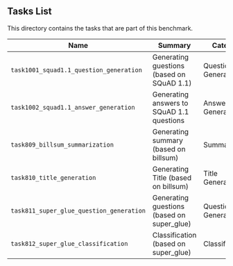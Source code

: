 ## Tasks List 

This directory contains the tasks that are part of this benchmark. 


Name | Summary | Category
---- | ----------- | --------
`task1001_squad1.1_question_generation` | Generating guestions (based on SQuAD 1.1) | Question Generation  
`task1002_squad1.1_answer_generation` | Generating answers to SQuAD 1.1 questions | Answer Generation
`task809_billsum_summarization` | Generating summary (based on billsum) | Summarization
`task810_title_generation` | Generating Title (based on billsum) | Title Generation
`task811_super_glue_question_generation` | Generating guestions (based on super_glue) | Question Generation  
`task812_super_glue_classification` | Classification (based on super_glue) | Classification

